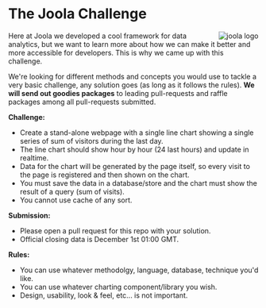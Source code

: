 The Joola Challenge
===================

<img src="https://joo.la/img/logo-profile.png" alt="joola logo" title="joola" align="right" />

Here at Joola we developed a cool framework for data analytics, but we want to learn more about how we can make it better and more accessible for developers. This is why we came up with this challenge.

We're looking for different methods and concepts you would use to tackle a very basic challenge, any solution goes (as long as it follows the rules). **We will send out goodies packages** to leading pull-requests and raffle packages among all pull-requests submitted.

**Challenge:** 
- Create a stand-alone webpage with a single line chart showing a single series of sum of visitors during the last day.
- The line chart should show hour by hour (24 last hours) and update in realtime. 
- Data for the chart will be generated by the page itself, so every visit to the page is registered and then shown on the chart.
- You must save the data in a database/store and the chart must show the result of a query (sum of visits).
- You cannot use cache of any sort.

**Submission:**
- Please open a pull request for this repo with your solution.
- Official closing data is December 1st 01:00 GMT.

**Rules:**
- You can use whatever methodolgy, language, database, technique you'd like.
- You can use whatever charting component/library you wish.
- Design, usability, look & feel, etc... is not important.

 
